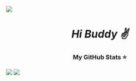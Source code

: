 <!-- My image here -->
<div id="image">
  <img align="center" src="https://github.com/user-attachments/assets/01ccaa7f-c63d-4b7e-98e6-a084ccf25a02">
</div>

<!-- Greetings -->
<div id="Greetings" >
  <h1 align="center"><i> Hi Buddy ✌️ </i></h1>
</div>

<!-- My Stats -->
<div id="Stats">

  <h3 align="center"> My GitHub Stats ⭐ </h3>
  
  <a align="center">
    <img src="https://github-readme-stats.vercel.app/api?username=ashwinpohane&show_icons=true&theme=transparent">
    <img src="https://github-readme-stats.vercel.app/api/top-langs/?username=ashwinpohane&layout=compact&theme=transparent">  
  </a>
  
</div>

<!-- My image here -->
<div id="Stats">
  
</div>


